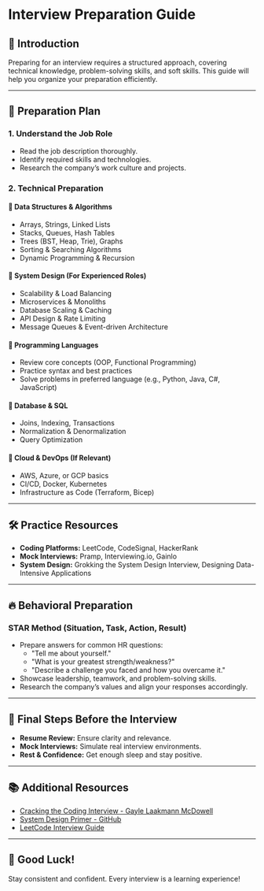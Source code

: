 # Interview Preparation Guide

## 📌 Introduction
Preparing for an interview requires a structured approach, covering technical knowledge, problem-solving skills, and soft skills. This guide will help you organize your preparation efficiently.

---

## 📅 Preparation Plan

### 1. **Understand the Job Role**
- Read the job description thoroughly.
- Identify required skills and technologies.
- Research the company’s work culture and projects.

### 2. **Technical Preparation**
#### 🔹 Data Structures & Algorithms
- Arrays, Strings, Linked Lists
- Stacks, Queues, Hash Tables
- Trees (BST, Heap, Trie), Graphs
- Sorting & Searching Algorithms
- Dynamic Programming & Recursion

#### 🔹 System Design (For Experienced Roles)
- Scalability & Load Balancing
- Microservices & Monoliths
- Database Scaling & Caching
- API Design & Rate Limiting
- Message Queues & Event-driven Architecture

#### 🔹 Programming Languages
- Review core concepts (OOP, Functional Programming)
- Practice syntax and best practices
- Solve problems in preferred language (e.g., Python, Java, C#, JavaScript)

#### 🔹 Database & SQL
- Joins, Indexing, Transactions
- Normalization & Denormalization
- Query Optimization

#### 🔹 Cloud & DevOps (If Relevant)
- AWS, Azure, or GCP basics
- CI/CD, Docker, Kubernetes
- Infrastructure as Code (Terraform, Bicep)

---

## 🛠️ Practice Resources
- **Coding Platforms:** LeetCode, CodeSignal, HackerRank
- **Mock Interviews:** Pramp, Interviewing.io, Gainlo
- **System Design:** Grokking the System Design Interview, Designing Data-Intensive Applications

---

## 🔥 Behavioral Preparation
### **STAR Method (Situation, Task, Action, Result)**
- Prepare answers for common HR questions:
  - "Tell me about yourself."
  - "What is your greatest strength/weakness?"
  - "Describe a challenge you faced and how you overcame it."
- Showcase leadership, teamwork, and problem-solving skills.
- Research the company’s values and align your responses accordingly.

---

## 🎯 Final Steps Before the Interview
- **Resume Review:** Ensure clarity and relevance.
- **Mock Interviews:** Simulate real interview environments.
- **Rest & Confidence:** Get enough sleep and stay positive.

---

## 📚 Additional Resources
- [Cracking the Coding Interview - Gayle Laakmann McDowell](https://www.amazon.com/dp/0984782850)
- [System Design Primer - GitHub](https://github.com/donnemartin/system-design-primer)
- [LeetCode Interview Guide](https://leetcode.com/)

---

## 🚀 Good Luck!
Stay consistent and confident. Every interview is a learning experience!
